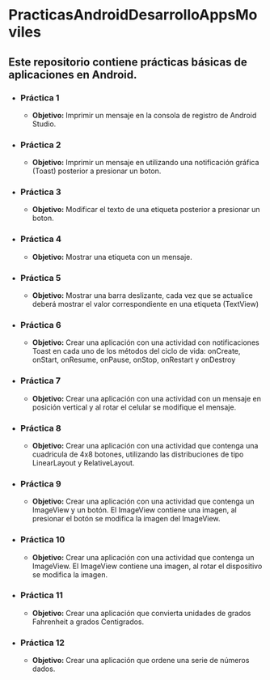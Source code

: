 # PracticasAndroidDesarrolloAppsMoviles

## Este repositorio contiene prácticas básicas de aplicaciones en Android.

* ### Práctica 1
  * **Objetivo:** Imprimir un mensaje en la consola de registro de Android Studio.
* ### Práctica 2
  * **Objetivo:** Imprimir un mensaje en utilizando una notificación gráfica (Toast) posterior a presionar un boton.
* ### Práctica 3
  * **Objetivo:** Modificar el texto de una etiqueta posterior a presionar un boton.
* ### Práctica 4
  * **Objetivo:** Mostrar una etiqueta con un mensaje.
* ### Práctica 5
  * **Objetivo:** Mostrar una barra deslizante, cada vez que se actualice deberá mostrar el valor correspondiente en una etiqueta (TextView)
* ### Práctica 6
  * **Objetivo:** Crear una aplicación con una actividad con notificaciones Toast en cada uno de los métodos del ciclo de vida: onCreate, onStart, onResume, onPause, onStop, onRestart y onDestroy
* ### Práctica 7
  * **Objetivo:** Crear una aplicación con una actividad con un mensaje en posición vertical y al rotar el celular se modifique el mensaje.  
* ### Práctica 8
  * **Objetivo:** Crear una aplicación con una actividad que contenga una cuadricula de 4x8 botones, utilizando las distribuciones de tipo LinearLayout y RelativeLayout.
* ### Práctica 9
  * **Objetivo:** Crear una aplicación con una actividad que contenga un ImageView y un botón. El ImageView contiene una imagen, al presionar el botón se modifica la imagen del ImageView.
* ### Práctica 10
  * **Objetivo:** Crear una aplicación con una actividad que contenga un ImageView. El ImageView contiene una imagen, al rotar el dispositivo se modifica la imagen.
* ### Práctica 11
  * **Objetivo:** Crear una aplicación que convierta unidades de grados Fahrenheit a grados Centigrados.
* ### Práctica 12
  * **Objetivo:** Crear una aplicación que ordene una serie de números dados.